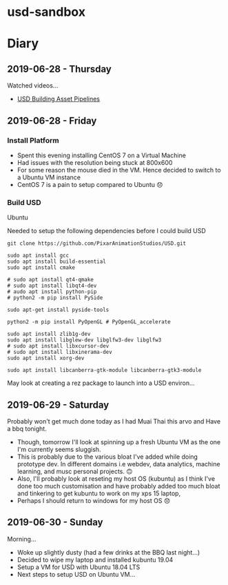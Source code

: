 # usd-sandbox


# Diary

## 2019-06-28 - Thursday
Watched videos...
- [USD Building Asset Pipelines](https://www.youtube.com/watch?v=4W5D-IuRyaM)


## 2019-06-28 - Friday

### Install Platform 
- Spent this evening installing CentOS 7 on a Virtual Machine
- Had issues with the resolution being stuck at 800x600
- For some reason the mouse died in the VM. Hence decided to switch to a Ubuntu VM instance
- CentOS 7 is a pain to setup compared to Ubuntu 😞


### Build USD
Ubuntu

Needed to setup the following dependencies before I could build USD
```
git clone https://github.com/PixarAnimationStudios/USD.git

sudo apt install gcc
sudo apt install build-essential
sudo apt install cmake

# sudo apt install qt4-qmake
# sudo apt install libqt4-dev
# audo apt install python-pip
# python2 -m pip install PySide

sudo apt-get install pyside-tools

python2 -m pip install PyOpenGL # PyOpenGL_accelerate

sudo apt install zlib1g-dev
sudo apt install libglew-dev libglfw3-dev libglfw3
# sudo apt install libxcursor-dev
# sudo apt install libxinerama-dev
sudo apt install xorg-dev

sudo apt install libcanberra-gtk-module libcanberra-gtk3-module
```

May look at creating a rez package to launch into a USD environ...

## 2019-06-29 - Saturday

Probably won't get much done today as I had Muai Thai this arvo and Have a bbq tonight.

- Though, tomorrow I'll look at spinning up a fresh Ubuntu VM as the one I'm currently seems sluggish. 
- This is probably due to the various bloat I've added while doing prototype dev. In different domains i.e webdev, data analytics, machine learning, and musc personal projects. 🙃
- Also, I'll probably look at reseting my host OS (kubuntu) as I think I've done too much customisation and have probably added too much bloat and tinkering to get kubuntu to work on my xps 15 laptop, 
- Perhaps I should return to windows for my host OS 😞

## 2019-06-30 - Sunday

Morning...
- Woke up slightly dusty (had a few drinks at the BBQ last night...)
- Decided to wipe my laptop and installed kubuntu 19.04
- Setup a VM for USD with Ubuntu 18.04 LTS
- Next steps to setup USD on Ubuntu VM...
